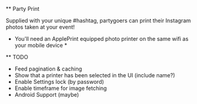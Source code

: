 ** Party Print

Supplied with your unique #hashtag, partygoers can print their Instagram photos taken at your event! 

* You'll need an ApplePrint equipped photo printer on the same wifi as your mobile device *

** TODO

- Feed pagination & caching
- Show that a printer has been selected in the UI (include name?)
- Enable Settings lock (by password)
- Enable timeframe for image fetching
- Android Support (maybe)
